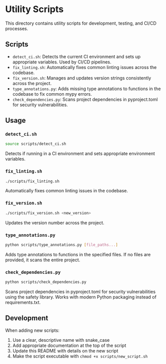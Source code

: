 # Utility Scripts

This directory contains utility scripts for development, testing, and CI/CD processes.

## Scripts

- `detect_ci.sh`: Detects the current CI environment and sets up appropriate variables. Used by CI/CD pipelines.
- `fix_linting.sh`: Automatically fixes common linting issues across the codebase.
- `fix_version.sh`: Manages and updates version strings consistently across the project.
- `type_annotations.py`: Adds missing type annotations to functions in the codebase to fix common mypy errors.
- `check_dependencies.py`: Scans project dependencies in pyproject.toml for security vulnerabilities.

## Usage

### `detect_ci.sh`

```bash
source scripts/detect_ci.sh
```

Detects if running in a CI environment and sets appropriate environment variables.

### `fix_linting.sh`

```bash
./scripts/fix_linting.sh
```

Automatically fixes common linting issues in the codebase.

### `fix_version.sh`

```bash
./scripts/fix_version.sh <new_version>
```

Updates the version number across the project.

### `type_annotations.py`

```bash
python scripts/type_annotations.py [file_paths...]
```

Adds type annotations to functions in the specified files. If no files are provided, it scans the entire project.

### `check_dependencies.py`

```bash
python scripts/check_dependencies.py
```

Scans project dependencies in pyproject.toml for security vulnerabilities using the safety library. Works with modern Python packaging instead of requirements.txt.

## Development

When adding new scripts:

1. Use a clear, descriptive name with snake_case
2. Add appropriate documentation at the top of the script
3. Update this README with details on the new script
4. Make the script executable with `chmod +x scripts/new_script.sh`
